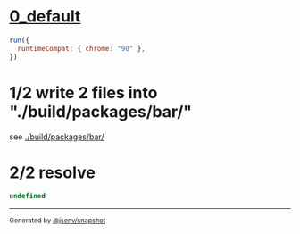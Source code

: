 # [0_default](../../workspace_dep_chunk.test.mjs#L31)

```js
run({
  runtimeCompat: { chrome: "90" },
})
```

# 1/2 write 2 files into "./build/packages/bar/"

see [./build/packages/bar/](./build/packages/bar/)

# 2/2 resolve

```js
undefined
```

---

<sub>
  Generated by <a href="https://github.com/jsenv/core/tree/main/packages/tooling/snapshot">@jsenv/snapshot</a>
</sub>
